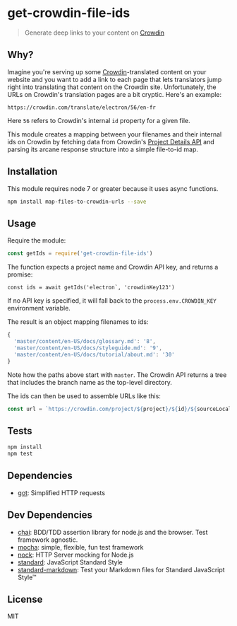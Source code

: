 # get-crowdin-file-ids

> Generate deep links to your content on [Crowdin]

## Why?

Imagine you're serving up some [Crowdin]-translated content on your website and you want to add a link to each page that lets
translators jump right into translating that content on the Crowdin site. Unfortunately, the URLs on Crowdin's translation pages are a bit cryptic. Here's an example:

```
https://crowdin.com/translate/electron/56/en-fr
```

Here `56` refers to Crowdin's internal `id` property for a given file.

This module creates a mapping between your filenames
 and their internal ids on Crowdin by fetching data from Crowdin's
[Project Details API](https://support.crowdin.com/api/info/)
and parsing its arcane response structure into a simple file-to-id 
map.

## Installation

This module requires node 7 or greater because it uses async functions.

```sh
npm install map-files-to-crowdin-urls --save
```

## Usage

Require the module:

```js
const getIds = require('get-crowdin-file-ids')
```

The function expects a project name and Crowdin API key,
and returns a promise:

```
const ids = await getIds('electron`, 'crowdinKey123')
```

If no API key is specified, it will fall back to the `process.env.CROWDIN_KEY` environment variable.

The result is an object mapping filenames to ids:


```js
{
  'master/content/en-US/docs/glossary.md': '8',
  'master/content/en-US/docs/styleguide.md': '9',
  'master/content/en-US/docs/tutorial/about.md': '30'
}
```

Note how the paths above start with `master`. The Crowdin API
returns a tree that includes the branch name as the top-level directory.

The ids can then be used to assemble URLs like this:


```js
const url = `https://crowdin.com/project/${project}/${id}/${sourceLocale}-${targetLocale}`
```

## Tests

```sh
npm install
npm test
```

## Dependencies

- [got](https://github.com/sindresorhus/got): Simplified HTTP requests

## Dev Dependencies

- [chai](https://github.com/chaijs/chai): BDD/TDD assertion library for node.js and the browser. Test framework agnostic.
- [mocha](https://github.com/mochajs/mocha): simple, flexible, fun test framework
- [nock](https://github.com/node-nock/nock): HTTP Server mocking for Node.js
- [standard](https://github.com/standard/standard): JavaScript Standard Style
- [standard-markdown](https://github.com/zeke/standard-markdown): Test your Markdown files for Standard JavaScript Style™


## License

MIT


[Crowdin]: https://crowdin.com